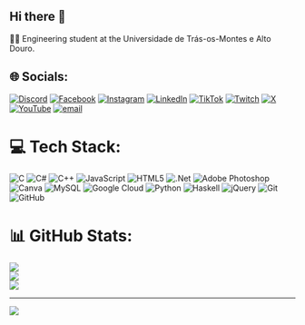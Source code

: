 ## Hi there 👋

👨‍🎓 Engineering student at the Universidade de Trás-os-Montes e Alto Douro.

## 🌐 Socials:
[![Discord](https://img.shields.io/badge/Discord-%237289DA.svg?logo=discord&logoColor=white)](https://discord.gg/miguelitotkd04) [![Facebook](https://img.shields.io/badge/Facebook-%231877F2.svg?logo=Facebook&logoColor=white)](https://facebook.com/miguelitotkd04) [![Instagram](https://img.shields.io/badge/Instagram-%23E4405F.svg?logo=Instagram&logoColor=white)](https://instagram.com/migueltkd04) [![LinkedIn](https://img.shields.io/badge/LinkedIn-%230077B5.svg?logo=linkedin&logoColor=white)](https://linkedin.com/in/miguel-teixeira-208b33266) [![TikTok](https://img.shields.io/badge/TikTok-%23000000.svg?logo=TikTok&logoColor=white)](https://tiktok.com/@m1guelitotkd04) [![Twitch](https://img.shields.io/badge/Twitch-%239146FF.svg?logo=Twitch&logoColor=white)](https://twitch.tv/migueltkd04) [![X](https://img.shields.io/badge/X-black.svg?logo=X&logoColor=white)](https://x.com/miguelitotkd04) [![YouTube](https://img.shields.io/badge/YouTube-%23FF0000.svg?logo=YouTube&logoColor=white)](https://youtube.com/@miguelteixeira3268) [![email](https://img.shields.io/badge/Email-D14836?logo=gmail&logoColor=white)](mailto:mikebigmiguel04@gmail.com) 

# 💻 Tech Stack:
![C](https://img.shields.io/badge/c-%2300599C.svg?style=for-the-badge&logo=c&logoColor=white) ![C#](https://img.shields.io/badge/c%23-%23239120.svg?style=for-the-badge&logo=csharp&logoColor=white) ![C++](https://img.shields.io/badge/c++-%2300599C.svg?style=for-the-badge&logo=c%2B%2B&logoColor=white) ![JavaScript](https://img.shields.io/badge/javascript-%23323330.svg?style=for-the-badge&logo=javascript&logoColor=%23F7DF1E) ![HTML5](https://img.shields.io/badge/html5-%23E34F26.svg?style=for-the-badge&logo=html5&logoColor=white) ![.Net](https://img.shields.io/badge/.NET-5C2D91?style=for-the-badge&logo=.net&logoColor=white) ![Adobe Photoshop](https://img.shields.io/badge/adobe%20photoshop-%2331A8FF.svg?style=for-the-badge&logo=adobe%20photoshop&logoColor=white) ![Canva](https://img.shields.io/badge/Canva-%2300C4CC.svg?style=for-the-badge&logo=Canva&logoColor=white) ![MySQL](https://img.shields.io/badge/mysql-4479A1.svg?style=for-the-badge&logo=mysql&logoColor=white) ![Google Cloud](https://img.shields.io/badge/GoogleCloud-%234285F4.svg?style=for-the-badge&logo=google-cloud&logoColor=white) ![Python](https://img.shields.io/badge/python-3670A0?style=for-the-badge&logo=python&logoColor=ffdd54) ![Haskell](https://img.shields.io/badge/Haskell-5e5086?style=for-the-badge&logo=haskell&logoColor=white) ![jQuery](https://img.shields.io/badge/jquery-%230769AD.svg?style=for-the-badge&logo=jquery&logoColor=white) ![Git](https://img.shields.io/badge/git-%23F05033.svg?style=for-the-badge&logo=git&logoColor=white) ![GitHub](https://img.shields.io/badge/github-%23121011.svg?style=for-the-badge&logo=github&logoColor=white)
# 📊 GitHub Stats:
![](https://github-readme-stats.vercel.app/api?username=Miguelteixeira04&theme=dark&hide_border=false&include_all_commits=true&count_private=true)<br/>
![](https://github-readme-streak-stats.herokuapp.com/?user=Miguelteixeira04&theme=dark&hide_border=false)<br/>
![](https://github-readme-stats.vercel.app/api/top-langs/?username=Miguelteixeira04&theme=dark&hide_border=false&include_all_commits=true&count_private=true&layout=compact)

---
[![](https://visitcount.itsvg.in/api?id=Miguelteixeira04&icon=0&color=0)](https://visitcount.itsvg.in)

<!-- Proudly created with GPRM ( https://gprm.itsvg.in ) -->
